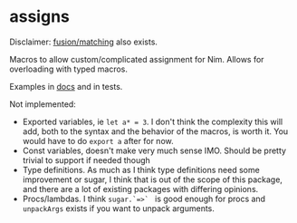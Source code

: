 # assigns

Disclaimer: [fusion/matching](https://nim-lang.github.io/fusion/src/fusion/matching.html) also exists.

Macros to allow custom/complicated assignment for Nim. Allows for overloading with typed macros.

Examples in [docs](https://metagn.github.io/assigns/docs/assigns.html#examples) and in tests.

Not implemented:

* Exported variables, ie `let a* = 3`. I don't think the complexity this will add, both to the syntax and the behavior of the macros, is worth it. You would have to do `export a` after for now.
* Const variables, doesn't make very much sense IMO. Should be pretty trivial to support if needed though
* Type definitions. As much as I think type definitions need some improvement or sugar, I think that is out of the scope of this package, and there are a lot of existing packages with differing opinions.
* Procs/lambdas. I think ``sugar.`=>` `` is good enough for procs and `unpackArgs` exists if you want to unpack arguments.
